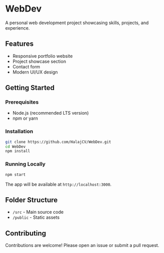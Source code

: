 # WebDev

A personal web development project showcasing skills, projects, and experience.

## Features

- Responsive portfolio website
- Project showcase section
- Contact form
- Modern UI/UX design

## Getting Started

### Prerequisites

- Node.js (recommended LTS version)
- npm or yarn

### Installation

```bash
git clone https://github.com/HalajCV/WebDev.git
cd WebDev
npm install
```

### Running Locally

```bash
npm start
```

The app will be available at `http://localhost:3000`.

## Folder Structure

- `/src` - Main source code
- `/public` - Static assets

## Contributing

Contributions are welcome! Please open an issue or submit a pull request.
    
